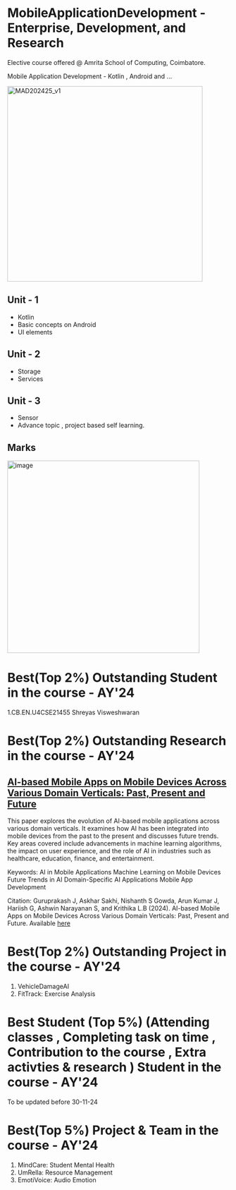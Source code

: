 # MobileApplicationDevelopment - Enterprise, Development,  and  Research

Elective course offered @ Amrita School of Computing, Coimbatore. 

Mobile Application Development - Kotlin , Android and ...

<img width="443" alt="MAD202425_v1" src="https://github.com/user-attachments/assets/67abf26a-7874-407f-802d-0c398734f6a7">



## Unit - 1
- Kotlin
- Basic concepts on Android 
- UI elements 

## Unit - 2
- Storage
- Services 

## Unit - 3
- Sensor
- Advance topic , project based self learning.

## Marks

<img width="436" alt="image" src="https://github.com/user-attachments/assets/8bb40806-a8f9-4e87-a5f9-ff205618b152">
  
# Best(Top 2%) Outstanding Student in the course - AY'24  
1.CB.EN.U4CSE21455 	Shreyas Visweshwaran

# Best(Top 2%) Outstanding Research in the course - AY'24  
## [AI-based Mobile Apps on Mobile Devices Across Various Domain Verticals: Past, Present and Future](https://papers.ssrn.com/sol3/papers.cfm?abstract_id=5002541)

This paper explores the evolution of AI-based mobile applications across various domain verticals. It examines how AI has been integrated into mobile devices from the past to the present and discusses future trends. Key areas covered include advancements in machine learning algorithms, the impact on user experience, and the role of AI in industries such as healthcare, education, finance, and entertainment.

Keywords:
AI in Mobile Applications
Machine Learning on Mobile Devices
Future Trends in AI
Domain-Specific AI Applications
Mobile App Development

Citation:
Guruprakash J, Askhar Sakhi, Nishanth S Gowda, Arun Kumar J, Hariish G, Ashwin Narayanan S, and Krithika L.B (2024). AI-based Mobile Apps on Mobile Devices Across Various Domain Verticals: Past, Present and Future. Available [here](https://papers.ssrn.com/sol3/papers.cfm?abstract_id=5002541)

# Best(Top 2%) Outstanding Project in the course - AY'24  
1. VehicleDamageAI
2. FitTrack: Exercise Analysis 

# Best Student (Top 5%) (Attending classes , Completing task on time , Contribution to the course ,  Extra activties & research )  Student in the course - AY'24 
To be updated before 30-11-24

# Best(Top 5%) Project & Team in the course - AY'24 
1.  MindCare: Student Mental Health
2.  UmRella: Resource Management
3.  EmotiVoice: Audio Emotion


